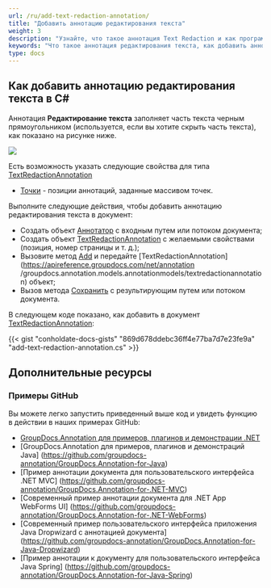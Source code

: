 ```yaml
---
url: /ru/add-text-redaction-annotation/
title: "Добавить аннотацию редактирования текста"
weight: 3
description: "Узнайте, что такое аннотация Text Redaction и как программно добавить ее в документ с помощью API GroupDocs.Annotation, который является частью Conholdate.Total для .NET."
keywords: "Что такое аннотация редактирования текста, как добавить аннотацию, добавить аннотацию редактирования текста"
type: docs
---
```


## Как добавить аннотацию редактирования текста в C#

Аннотация **Редактирование текста** заполняет часть текста черным прямоугольником (используется, если вы хотите скрыть часть текста), как показано на рисунке ниже.

![](https://docs.groupdocs.com/annotation/net/images/add-text-redaction-annotation.png)

Есть возможность указать следующие свойства для типа [TextRedactionAnnotation](https://apireference.groupdocs.com/net/annotation/groupdocs.annotation.models.annotationmodels/textredactionannotation)

* [Точки](https://apireference.groupdocs.com/annotation/net/groupdocs.annotation.models.annotationmodels/textredactionannotation/properties/points) - позиции аннотаций, заданные массивом точек.
    




Выполните следующие действия, чтобы добавить аннотацию редактирования текста в документ:

* Создать объект [Аннотатор](https://apireference.groupdocs.com/net/annotation/groupdocs.annotation/annotator) с входным путем или потоком документа;
* Создать объект [TextRedactionAnnotation](https://apireference.groupdocs.com/net/annotation/groupdocs.annotation.models.annotationmodels/textredactionannotation) с желаемыми свойствами (позиция, номер страницы и т. д.);
* Вызовите метод [Add](https://apireference.groupdocs.com/net/annotation/groupdocs.annotation/annotator/methods/add) и передайте [TextRedactionAnnotation](https://apireference.groupdocs.com/net/annotation /groupdocs.annotation.models.annotationmodels/textredactionannotation) объект;
* Вызов метода [Сохранить](https://apireference.groupdocs.com/net/annotation/groupdocs.annotation/annotator/methods/save/index) с результирующим путем или потоком документа.

В следующем коде показано, как добавить в документ [TextRedactionAnnotation](https://apireference.groupdocs.com/net/annotation/groupdocs.annotation.models.annotationmodels/textredactionannotation):

{{< gist "conholdate-docs-gists" "869d678ddebc36ff4e77ba7d7e23fe9a" "add-text-redaction-annotation.cs" >}}
    




## Дополнительные ресурсы
### Примеры GitHub
Вы можете легко запустить приведенный выше код и увидеть функцию в действии в наших примерах GitHub:

* [GroupDocs.Annotation для примеров, плагинов и демонстрации .NET](https://github.com/groupdocs-annotation/GroupDocs.Annotation-for-.NET)
* [GroupDocs.Annotation для примеров, плагинов и демонстраций Java] (https://github.com/groupdocs-annotation/GroupDocs.Annotation-for-Java)
* [Пример аннотации документа для пользовательского интерфейса .NET MVC] (https://github.com/groupdocs-annotation/GroupDocs.Annotation-for-.NET-MVC)
* [Современный пример аннотации документа для .NET App WebForms UI] (https://github.com/groupdocs-annotation/GroupDocs.Annotation-for-.NET-WebForms)
* [Современный пример пользовательского интерфейса приложения Java Dropwizard с аннотацией документа] (https://github.com/groupdocs-annotation/GroupDocs.Annotation-for-Java-Dropwizard)
* [Пример аннотации к документу для пользовательского интерфейса Java Spring] (https://github.com/groupdocs-annotation/GroupDocs.Annotation-for-Java-Spring)
    






